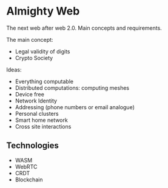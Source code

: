 # Almighty Web

The next web after web 2.0. Main concepts and requirements.

The main concept:

* Legal validity of digits
* Crypto Society

Ideas:

* Everything computable
* Distributed computations: computing meshes
* Device free
* Network Identity
* Addressing (phone numbers or email analogue)
* Personal clusters
* Smart home network
* Cross site interactions


## Technologies

* WASM
* WebRTC
* CRDT
* Blockchain
